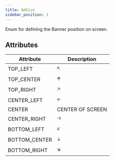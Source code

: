 ```yaml
---
title: AdSize
sidebar_position: 1
---
```


Enum for defining the Banner position on screen.

## Attributes

| Attribute     | Description      |
| ------------- | ---------------- |
| TOP_LEFT      | 🡤                |
| TOP_CENTER    | 🡩                |
| TOP_RIGHT     | 🡥                |
| CENTER_LEFT   | 🡠                |
| CENTER        | CENTER OF SCREEN |
| CENTER_RIGHT  | 🡢                |
| BOTTOM_LEFT   | 🡧                |
| BOTTOM_CENTER | 🡣                |
| BOTTOM_RIGHT  | 🡮                |
